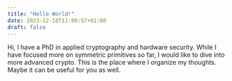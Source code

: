 ```yaml
---
title: "Hello World!"
date: 2023-12-18T11:09:57+01:00
draft: false
---
```


Hi, I have a PhD in applied cryptography and hardware security. While I have focused more on symmetric primitives so far, I would like to dive into more advanced crypto. This is the place where I organize my thoughts. Maybe it can be useful for you as well.
